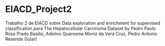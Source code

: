 # EIACD_Project2
Trabalho 2 de EIACD sobre Data exploration and enrichment for supervised classification para The Hepatocellular Carcinoma Dataset
by Pedro Paulo Rosa Prado Basilio, Adelino Quaresma Moniz da Vera Cruz, Pedro Antonio Resende Gulart
